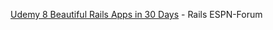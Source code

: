 [Udemy 8 Beautiful Rails Apps in 30 Days](https://www.udemy.com/8-beautiful-ruby-on-rails-apps-in-30-days/) - Rails ESPN-Forum
